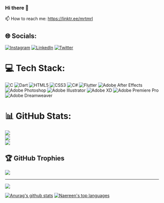 ### Hi there 👋

<!--
**mrtmrl/mrtmrl** is a ✨ _special_ ✨ repository because its `README.md` (this file) appears on your GitHub profile.

Here are some ideas to get you started:

- 🔭 I’m currently ...
- 🌱 I’m currently learning ...
- 👯 I’m looking to collaborate on ...
- 🤔 I’m looking for help with ...
- 💬 Ask me about ...
- 📫 How to reach me: ...
- 😄 Pronouns: ...
- ⚡ Fun fact: ...
-->

📫 How to reach me: https://linktr.ee/mrtmrl <br/>


## 🌐 Socials:
[![Instagram](https://img.shields.io/badge/Instagram-%23E4405F.svg?logo=Instagram&logoColor=white)](https://instagram.com/mert.meral) [![LinkedIn](https://img.shields.io/badge/LinkedIn-%230077B5.svg?logo=linkedin&logoColor=white)](https://linkedin.com/in/mert-meral-1677a7172) [![Twitter](https://img.shields.io/badge/Twitter-%231DA1F2.svg?logo=Twitter&logoColor=white)](https://twitter.com/mrtmrljk) 

# 💻 Tech Stack:
![C](https://img.shields.io/badge/c-%2300599C.svg?style=flat&logo=c&logoColor=white) ![Dart](https://img.shields.io/badge/dart-%230175C2.svg?style=flat&logo=dart&logoColor=white) ![HTML5](https://img.shields.io/badge/html5-%23E34F26.svg?style=flat&logo=html5&logoColor=white) ![CSS3](https://img.shields.io/badge/css3-%231572B6.svg?style=flat&logo=css3&logoColor=white) ![C#](https://img.shields.io/badge/c%23-%23239120.svg?style=flat&logo=c-sharp&logoColor=white) ![Flutter](https://img.shields.io/badge/Flutter-%2302569B.svg?style=flat&logo=Flutter&logoColor=white) ![Adobe After Effects](https://img.shields.io/badge/Adobe%20After%20Effects-9999FF.svg?style=flat&logo=Adobe%20After%20Effects&logoColor=white) ![Adobe Photoshop](https://img.shields.io/badge/adobephotoshop-%2331A8FF.svg?style=flat&logo=adobephotoshop&logoColor=white) ![Adobe Illustrator](https://img.shields.io/badge/adobeillustrator-%23FF9A00.svg?style=flat&logo=adobeillustrator&logoColor=white) ![Adobe XD](https://img.shields.io/badge/Adobe%20XD-470137?style=flat&logo=Adobe%20XD&logoColor=#FF61F6) ![Adobe Premiere Pro](https://img.shields.io/badge/Adobe%20Premiere%20Pro-9999FF.svg?style=flat&logo=Adobe%20Premiere%20Pro&logoColor=white) ![Adobe Dreamweaver](https://img.shields.io/badge/Adobe%20Dreamweaver-FF61F6.svg?style=flat&logo=Adobe%20Dreamweaver&logoColor=white)
# 📊 GitHub Stats:
![](https://github-readme-stats.vercel.app/api?username=mrtmrl&theme=dark&hide_border=false&include_all_commits=true&count_private=true)<br/>
![](https://github-readme-streak-stats.herokuapp.com/?user=mrtmrl&theme=dark&hide_border=false)<br/>
![](https://github-readme-stats.vercel.app/api/top-langs/?username=mrtmrl&theme=dark&hide_border=false&include_all_commits=true&count_private=true&layout=compact)

## 🏆 GitHub Trophies
![](https://github-profile-trophy.vercel.app/?username=mrtmrl&theme=radical&no-frame=true&no-bg=true&margin-w=4)

---
[![](https://visitcount.itsvg.in/api?id=mrtmrl&icon=0&color=0)](https://visitcount.itsvg.in)

<!-- Proudly created with GPRM ( https://gprm.itsvg.in ) -->

[![Anurag's github stats](https://github-readme-stats.vercel.app/api?username=mrtmrl&Naereen&theme=blue-green)](https://github.com/anuraghazra/github-readme-stats) [![Naereen's top languages](https://github-readme-stats.vercel.app/api/top-langs/?username=mrtmrl&Naereen&theme=blue-green)](https://github.com/anuraghazra/github-readme-stats)
